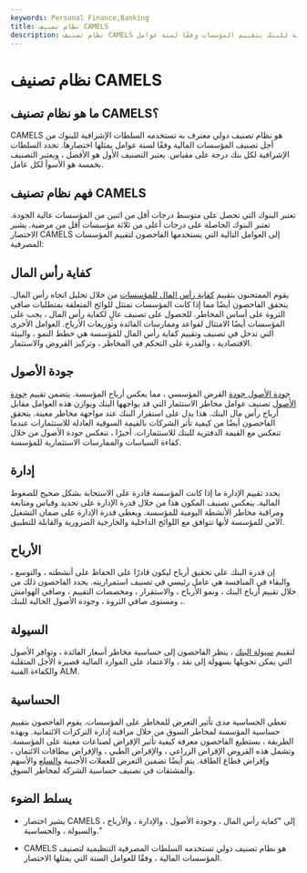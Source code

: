 ```yaml
---
keywords: Personal Finance,Banking
title: نظام تصنيف CAMELS
description: نظام تصنيف CAMELS هو طريقة دولية لتصنيف البنوك حيث تقوم السلطات الإشرافية للبنك بتقييم المؤسسات وفقًا لستة عوامل.
---
```


# نظام تصنيف CAMELS
## ما هو نظام تصنيف CAMELS؟

CAMELS هو نظام تصنيف دولي معترف به تستخدمه السلطات الإشرافية للبنوك من أجل تصنيف المؤسسات المالية وفقًا لستة عوامل يمثلها اختصارها. تحدد السلطات الإشرافية لكل بنك درجة على مقياس. يعتبر التصنيف الأول هو الأفضل ، ويعتبر التصنيف بخمسة هو الأسوأ لكل عامل.

## فهم نظام تصنيف CAMELS

تعتبر البنوك التي تحصل على متوسط درجات أقل من اثنين من المؤسسات عالية الجودة. تعتبر البنوك الحاصلة على درجات أعلى من ثلاثة مؤسسات أقل من مرضية. يشير الاختصار CAMELS إلى العوامل التالية التي يستخدمها الفاحصون لتقييم المؤسسات المصرفية:

## كفاية رأس المال

يقوم الممتحنون بتقييم [كفاية رأس المال للمؤسسات](/capitaladequacyratio) من خلال تحليل اتجاه رأس المال. يتحقق الفاحصون أيضًا مما إذا كانت المؤسسات تمتثل للوائح المتعلقة بمتطلبات صافي الثروة على أساس المخاطر. للحصول على تصنيف عالٍ لكفاية رأس المال ، يجب على المؤسسات أيضًا الامتثال لقواعد وممارسات الفائدة وتوزيعات الأرباح. العوامل الأخرى التي تدخل في تصنيف وتقييم كفاية رأس المال للمؤسسة هي خطط النمو ، والبيئة الاقتصادية ، والقدرة على التحكم في المخاطر ، وتركيز القروض والاستثمار.

## جودة الأصول

[جودة الأصول جودة](/assetqualityrating) القرض المؤسسي ، مما يعكس أرباح المؤسسة. يتضمن تقييم [جودة الأصول](/assetqualityrating) تصنيف عوامل مخاطر الاستثمار التي قد يواجهها البنك ويوازن هذه العوامل مقابل أرباح رأس مال البنك. هذا يدل على استقرار البنك عند مواجهة مخاطر معينة. يتحقق الفاحصون أيضًا من كيفية تأثر الشركات بالقيمة السوقية العادلة للاستثمارات عندما تنعكس مع القيمة الدفترية للبنك للاستثمارات. أخيرًا ، تنعكس جودة الأصول من خلال كفاءة السياسات والممارسات الاستثمارية للمؤسسة.

## إدارة

يحدد تقييم الإدارة ما إذا كانت المؤسسة قادرة على الاستجابة بشكل صحيح للضغوط المالية. ينعكس تصنيف المكون هذا من خلال قدرة الإدارة على تحديد وقياس ومتابعة ومراقبة مخاطر الأنشطة اليومية للمؤسسة. ويغطي قدرة الإدارة على ضمان التشغيل الآمن للمؤسسة لأنها تتوافق مع اللوائح الداخلية والخارجية الضرورية والقابلة للتطبيق.

## الأرباح

إن قدرة البنك على تحقيق أرباح ليكون قادرًا على الحفاظ على أنشطته ، والتوسع ، والبقاء في المنافسة هي عامل رئيسي في تصنيف استمراريته. يحدد الفاحصون ذلك من خلال تقييم أرباح البنك ، ونمو الأرباح ، والاستقرار ، ومخصصات التقييم ، وصافي الهوامش ، ومستوى صافي الثروة ، وجودة الأصول الحالية للبنك.

## السيولة

لتقييم [سيولة البنك](/liquidity) ، ينظر الفاحصون إلى حساسية مخاطر أسعار الفائدة ، وتوافر الأصول التي يمكن تحويلها بسهولة إلى نقد ، والاعتماد على الموارد المالية قصيرة الأجل المتقلبة والكفاءة الفنية ALM.

## الحساسية

تغطي الحساسية مدى تأثير التعرض للمخاطر على المؤسسات. يقوم الفاحصون بتقييم حساسية المؤسسة لمخاطر السوق من خلال مراقبة إدارة التركزات الائتمانية. وبهذه الطريقة ، يستطيع الفاحصون معرفة كيفية تأثير الإقراض لصناعات معينة على المؤسسة. وتشمل هذه القروض الإقراض الزراعي ، والإقراض الطبي ، والإقراض ببطاقات الائتمان ، وإقراض قطاع الطاقة. يتم أيضًا تضمين التعرض للعملات الأجنبية [والسلع](/commodity) والأسهم والمشتقات في تصنيف حساسية الشركة لمخاطر السوق.

## يسلط الضوء

- يشير اختصار CAMELS إلى "كفاية رأس المال ، وجودة الأصول ، والإدارة ، والأرباح ، والسيولة ، والحساسية."

- CAMELS هو نظام تصنيف دولي تستخدمه السلطات المصرفية التنظيمية لتصنيف المؤسسات المالية ، وفقًا للعوامل الستة التي يمثلها الاختصار.

